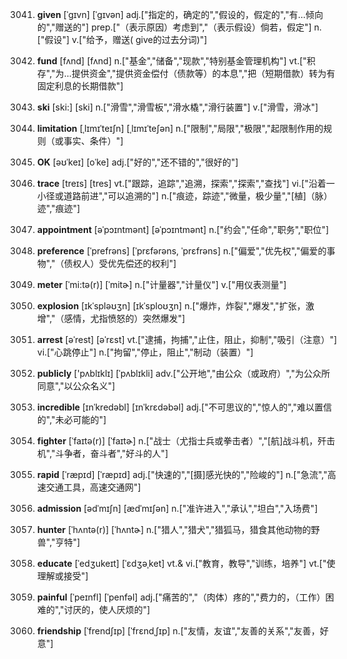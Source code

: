 3041. **given**
[ˈgɪvn]  [ˈɡɪvən]
adj.["指定的，确定的","假设的，假定的","有…倾向的","赠送的"]  prep.["（表示原因）考虑到","（表示假设）倘若，假定"]  n.["假设"]  v.["给予，赠送( give的过去分词)"]  

3042. **fund**
[fʌnd]  [fʌnd]
n.["基金","储备","现款","特别基金管理机构"]  vt.["积存","为…提供资金","提供资金偿付（债款等）的本息","把（短期借款）转为有固定利息的长期借款"]  

3043. **ski**
[ski:]  [ski]
n.["滑雪","滑雪板","滑水橇","滑行装置"]  v.["滑雪，滑冰"]  

3044. **limitation**
[ˌlɪmɪˈteɪʃn]  [ˌlɪmɪˈteʃən]
n.["限制","局限","极限","起限制作用的规则（或事实、条件）"]  

3045. **OK**
[əʊˈkeɪ]  [oˈke]
adj.["好的","还不错的","很好的"]  

3046. **trace**
[treɪs]  [tres]
vt.["跟踪，追踪","追溯，探索","探索","查找"]  vi.["沿着一小径或道路前进","可以追溯的"]  n.["痕迹，踪迹","微量，极少量","[植]（脉）迹","痕迹"]  

3047. **appointment**
[əˈpɔɪntmənt]  [əˈpɔɪntmənt]
n.["约会","任命","职务","职位"]  

3048. **preference**
[ˈprefrəns]  [ˈprɛfərəns, ˈprɛfrəns]
n.["偏爱","优先权","偏爱的事物","（债权人）受优先偿还的权利"]  

3049. **meter**
[ˈmi:tə(r)]  [ˈmitɚ]
n.["计量器","计量仪"]  v.["用仪表测量"]  

3050. **explosion**
[ɪkˈspləʊʒn]  [ɪkˈsploʊʒn]
n.["爆炸，炸裂","爆发","扩张，激增","（感情，尤指愤怒的）突然爆发"]  

3051. **arrest**
[əˈrest]  [əˈrɛst]
vt.["逮捕，拘捕","止住，阻止，抑制","吸引（注意）"]  vi.["心跳停止"]  n.["拘留","停止，阻止","制动（装置）"]  

3052. **publicly**
['pʌblɪklɪ]  [ˈpʌblɪkli]
adv.["公开地","由公众（或政府）","为公众所同意","以公众名义"]  

3053. **incredible**
[ɪnˈkredəbl]  [ɪnˈkrɛdəbəl]
adj.["不可思议的","惊人的","难以置信的","未必可能的"]  

3054. **fighter**
[ˈfaɪtə(r)]  [ˈfaɪtɚ]
n.["战士（尤指士兵或拳击者）","[航]战斗机，歼击机","斗争者，奋斗者","好斗的人"]  

3055. **rapid**
[ˈræpɪd]  [ˈræpɪd]
adj.["快速的","[摄]感光快的","险峻的"]  n.["急流","高速交通工具，高速交通网"]  

3056. **admission**
[ədˈmɪʃn]  [ædˈmɪʃən]
n.["准许进入","承认","坦白","入场费"]  

3057. **hunter**
[ˈhʌntə(r)]  [ˈhʌntɚ]
n.["猎人","猎犬","猎狐马，猎食其他动物的野兽","亨特"]  

3058. **educate**
[ˈedʒukeɪt]  [ˈɛdʒəˌket]
vt.& vi.["教育，教导","训练，培养"]  vt.["使理解或接受"]  

3059. **painful**
[ˈpeɪnfl]  [ˈpenfəl]
adj.["痛苦的","（肉体）疼的","费力的，（工作）困难的","讨厌的，使人厌烦的"]  

3060. **friendship**
[ˈfrendʃɪp]  [ˈfrɛndˌʃɪp]
n.["友情，友谊","友善的关系","友善，好意"]  

